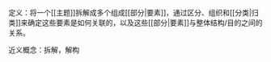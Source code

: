  定义：将一个[[主题]]拆解成多个组成[[部分|要素]]，通过区分、组织和[[分类|归类]]来确定这些要素是如何关联的，以及这些[[部分|要素]]与整体结构/目的之间的关系。

近义概念：拆解，解构